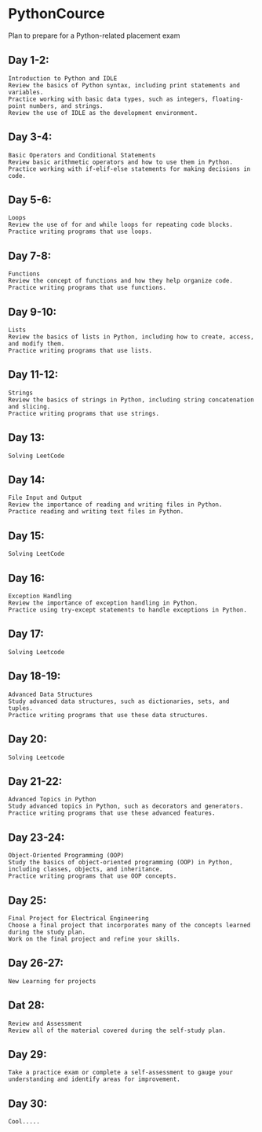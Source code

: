 # PythonCource
Plan to prepare for a Python-related placement exam

## Day 1-2: 
    Introduction to Python and IDLE
    Review the basics of Python syntax, including print statements and variables.
    Practice working with basic data types, such as integers, floating-point numbers, and strings.
    Review the use of IDLE as the development environment.
## Day 3-4: 
    Basic Operators and Conditional Statements
    Review basic arithmetic operators and how to use them in Python.
    Practice working with if-elif-else statements for making decisions in code.

## Day 5-6: 
    Loops
    Review the use of for and while loops for repeating code blocks.
    Practice writing programs that use loops.

## Day 7-8: 
    Functions
    Review the concept of functions and how they help organize code.
    Practice writing programs that use functions.

## Day 9-10: 
    Lists
    Review the basics of lists in Python, including how to create, access, and modify them.
    Practice writing programs that use lists.
 
##  Day 11-12: 
    Strings
    Review the basics of strings in Python, including string concatenation and slicing.
    Practice writing programs that use strings.

## Day 13:
    Solving LeetCode
    
## Day 14: 
    File Input and Output
    Review the importance of reading and writing files in Python.
    Practice reading and writing text files in Python.

## Day 15:
    Solving LeetCode

## Day 16: 
    Exception Handling
    Review the importance of exception handling in Python.
    Practice using try-except statements to handle exceptions in Python.
## Day 17:
    Solving Leetcode 
    
## Day 18-19: 
    Advanced Data Structures
    Study advanced data structures, such as dictionaries, sets, and tuples.
    Practice writing programs that use these data structures.
## Day 20:
    Solving Leetcode
  
## Day 21-22: 
    Advanced Topics in Python
    Study advanced topics in Python, such as decorators and generators.
    Practice writing programs that use these advanced features.
    
## Day 23-24: 
    Object-Oriented Programming (OOP)
    Study the basics of object-oriented programming (OOP) in Python, including classes, objects, and inheritance.
    Practice writing programs that use OOP concepts.
## Day 25: 
    Final Project for Electrical Engineering
    Choose a final project that incorporates many of the concepts learned during the study plan.
    Work on the final project and refine your skills.
## Day 26-27:
    New Learning for projects
    
## Dat 28:
    Review and Assessment
    Review all of the material covered during the self-study plan.
## Day 29:    
    Take a practice exam or complete a self-assessment to gauge your understanding and identify areas for improvement.
## Day 30:
    Cool.....
